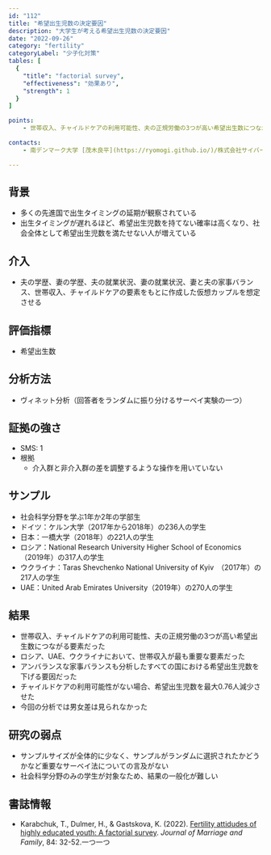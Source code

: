 ```yaml
---
id: "112"
title: "希望出生児数の決定要因"
description: "大学生が考える希望出生児数の決定要因"
date: "2022-09-26"
category: "fertility"
categoryLabel: "少子化対策"
tables: [
  {
    "title": "factorial survey",
    "effectiveness": "効果あり",
    "strength": 1
  }
]

points:
    - 世帯収入、チャイルドケアの利用可能性、夫の正規労働の3つが高い希望出生数につながる要素だった

contacts:
    - 南デンマーク大学 [茂木良平](https://ryomogi.github.io/)/株式会社サイバーエージェント経済学社会実装チーム

---
```


## 背景
- 多くの先進国で出生タイミングの延期が観察されている
- 出生タイミングが遅れるほど、希望出生児数を持てない確率は高くなり、社会全体として希望出生児数を満たせない人が増えている



## 介入
- 夫の学歴、妻の学歴、夫の就業状況、妻の就業状況、妻と夫の家事バランス、世帯収入、チャイルドケアの要素をもとに作成した仮想カップルを想定させる

## 評価指標
- 希望出生数

## 分析方法
- ヴィネット分析（回答者をランダムに振り分けるサーベイ実験の一つ）

## 証拠の強さ
- SMS: 1
- 根拠 
  - 介入群と非介入群の差を調整するような操作を用いていない



## サンプル
- 社会科学分野を学ぶ1年か2年の学部生
- ドイツ：ケルン大学（2017年から2018年）の236人の学生
- 日本：一橋大学（2018年）の221人の学生
- ロシア：National Research University Higher School of Economics（2019年）の317人の学生
- ウクライナ：Taras Shevchenko
National University of Kyiv　（2017年）の217人の学生
- UAE：United Arab Emirates University（2019年）の270人の学生


## 結果
- 世帯収入、チャイルドケアの利用可能性、夫の正規労働の3つが高い希望出生数につながる要素だった
- ロシア、UAE、ウクライナにおいて、世帯収入が最も重要な要素だった
- アンバランスな家事バランスも分析したすべての国における希望出生児数を下げる要因だった
- チャイルドケアの利用可能性がない場合、希望出生児数を最大0.76人減少させた
- 今回の分析では男女差は見られなかった


## 研究の弱点
- サンプルサイズが全体的に少なく、サンプルがランダムに選択されたかどうかなど重要なサーベイ法についての言及がない
- 社会科学分野のみの学生が対象なため、結果の一般化が難しい


## 書誌情報
- Karabchuk, T., Dulmer, H., & Gastskova, K. (2022). [Fertility attidudes of highly educated youth: A factorial survey](https://onlinelibrary.wiley.com/doi/full/10.1111/jomf.12790). *Journal of Marriage and Family*, 84: 32-52.一つ一つ